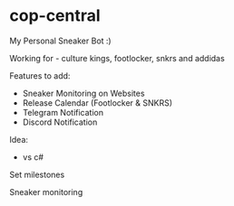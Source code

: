 # cop-central
My Personal Sneaker Bot :)


Working for - culture kings, footlocker, snkrs and addidas


Features to add:

- Sneaker Monitoring on Websites
- Release Calendar (Footlocker & SNKRS)
- Telegram Notification
- Discord Notification


Idea:

- vs c#


Set milestones

Sneaker monitoring

